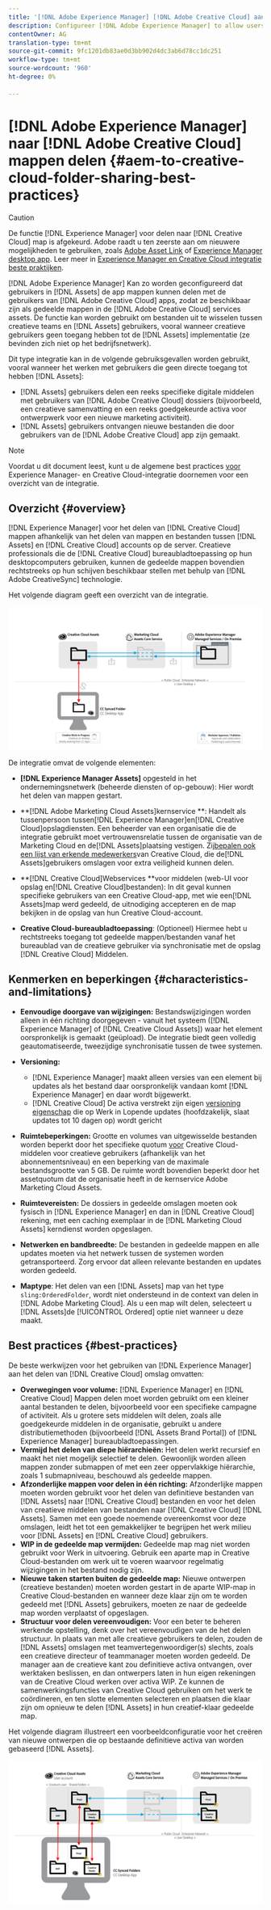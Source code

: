 ```yaml
---
title: '[!DNL Adobe Experience Manager] [!DNL Adobe Creative Cloud] aan omslag die beste praktijken deelt.'
description: Configureer [!DNL Adobe Experience Manager] to allow users in [!DNL Experience Manager Assets] om mappen uit te wisselen met gebruikers van Adobe Creative Cloud (CC).
contentOwner: AG
translation-type: tm+mt
source-git-commit: 9fc1201db83ae0d3bb902d4dc3ab6d78cc1dc251
workflow-type: tm+mt
source-wordcount: '960'
ht-degree: 0%

---
```



# [!DNL Adobe Experience Manager] naar [!DNL Adobe Creative Cloud] mappen delen {#aem-to-creative-cloud-folder-sharing-best-practices}

>[!CAUTION]
>
>De functie [!DNL Experience Manager] voor delen naar [!DNL Creative Cloud] map is afgekeurd. Adobe raadt u ten zeerste aan om nieuwere mogelijkheden te gebruiken, zoals [Adobe Asset Link](https://helpx.adobe.com/enterprise/using/adobe-asset-link.html) of [Experience Manager desktop app](https://docs.adobe.com/content/help/en/experience-manager-desktop-app/using/using.html). Leer meer in [Experience Manager en Creative Cloud integratie beste praktijken](/help/assets/aem-cc-integration-best-practices.md).

[!DNL Adobe Experience Manager] Kan zo worden geconfigureerd dat gebruikers in [!DNL Assets] de app mappen kunnen delen met de gebruikers van [!DNL Adobe Creative Cloud] apps, zodat ze beschikbaar zijn als gedeelde mappen in de [!DNL Adobe Creative Cloud] services assets. De functie kan worden gebruikt om bestanden uit te wisselen tussen creatieve teams en [!DNL Assets] gebruikers, vooral wanneer creatieve gebruikers geen toegang hebben tot de [!DNL Assets] implementatie (ze bevinden zich niet op het bedrijfsnetwerk).

Dit type integratie kan in de volgende gebruiksgevallen worden gebruikt, vooral wanneer het werken met gebruikers die geen directe toegang tot hebben [!DNL Assets]:

* [!DNL Assets] gebruikers delen een reeks specifieke digitale middelen met gebruikers van [!DNL Adobe Creative Cloud] dossiers (bijvoorbeeld, een creatieve samenvatting en een reeks goedgekeurde activa voor ontwerpwerk voor een nieuwe marketing activiteit).
* [!DNL Assets] gebruikers ontvangen nieuwe bestanden die door gebruikers van de [!DNL Adobe Creative Cloud] app zijn gemaakt.

>[!NOTE]
>
>Voordat u dit document leest, kunt u de algemene best practices [voor](/help/assets/aem-cc-integration-best-practices.md) Experience Manager- en Creative Cloud-integratie doornemen voor een overzicht van de integratie.

## Overzicht {#overview}

[!DNL Experience Manager] voor het delen van [!DNL Creative Cloud] mappen afhankelijk van het delen van mappen en bestanden tussen [!DNL Assets] en [!DNL Creative Cloud] accounts op de server. Creatieve professionals die de [!DNL Creative Cloud] bureaubladtoepassing op hun desktopcomputers gebruiken, kunnen de gedeelde mappen bovendien rechtstreeks op hun schijven beschikbaar stellen met behulp van [!DNL Adobe CreativeSync] technologie.

Het volgende diagram geeft een overzicht van de integratie.

![chlimage_1-179](assets/chlimage_1-406.png)

De integratie omvat de volgende elementen:

* **[!DNL Experience Manager Assets]** opgesteld in het ondernemingsnetwerk (beheerde diensten of op-gebouw): Hier wordt het delen van mappen gestart.
* **[!DNL Adobe Marketing Cloud Assets]kernservice **: Handelt als tussenpersoon tussen[!DNL Experience Manager]en[!DNL Creative Cloud]opslagdiensten. Een beheerder van een organisatie die de integratie gebruikt moet vertrouwensrelatie tussen de organisatie van de Marketing Cloud en de[!DNL Assets]plaatsing vestigen. Zij[bepalen ook een lijst van erkende medewerkers](https://docs.adobe.com/content/help/en/core-services/interface/assets/t-admin-add-cc-user.html)van Creative Cloud, die de[!DNL Assets]gebruikers omslagen voor extra veiligheid kunnen delen.

* **[!DNL Creative Cloud]Webservices **voor middelen (web-UI voor opslag en[!DNL Creative Cloud]bestanden): In dit geval kunnen specifieke gebruikers van een Creative Cloud-app, met wie een[!DNL Assets]map werd gedeeld, de uitnodiging accepteren en de map bekijken in de opslag van hun Creative Cloud-account.
* **Creative Cloud-bureaubladtoepassing**: (Optioneel) Hiermee hebt u rechtstreeks toegang tot gedeelde mappen/bestanden vanaf het bureaublad van de creatieve gebruiker via synchronisatie met de opslag [!DNL Creative Cloud] Middelen.

## Kenmerken en beperkingen {#characteristics-and-limitations}

* **Eenvoudige doorgave van wijzigingen:** Bestandswijzigingen worden alleen in één richting doorgegeven - vanuit het systeem ([!DNL Experience Manager] of [!DNL Creative Cloud Assets]) waar het element oorspronkelijk is gemaakt (geüpload). De integratie biedt geen volledig geautomatiseerde, tweezijdige synchronisatie tussen de twee systemen.
* **Versioning:**

   * [!DNL Experience Manager] maakt alleen versies van een element bij updates als het bestand daar oorspronkelijk vandaan komt [!DNL Experience Manager] en daar wordt bijgewerkt.
   * [!DNL Creative Cloud] De activa verstrekt zijn eigen [versioning eigenschap](https://helpx.adobe.com/creative-cloud/help/versioning-faq.html) die op Werk in Lopende updates (hoofdzakelijk, slaat updates tot 10 dagen op) wordt gericht

* **Ruimtebeperkingen:** Grootte en volumes van uitgewisselde bestanden worden beperkt door het specifieke quotum [voor](https://helpx.adobe.com/creative-cloud/kb/file-storage-quota.html) Creative Cloud-middelen voor creatieve gebruikers (afhankelijk van het abonnementsniveau) en een beperking van de maximale bestandsgrootte van 5 GB. De ruimte wordt bovendien beperkt door het assetquotum dat de organisatie heeft in de kernservice Adobe Marketing Cloud Assets.

* **Ruimtevereisten:** De dossiers in gedeelde omslagen moeten ook fysisch in [!DNL Experience Manager] en dan in [!DNL Creative Cloud] rekening, met een caching exemplaar in de [!DNL Marketing Cloud Assets] kerndienst worden opgeslagen.
* **Netwerken en bandbreedte:** De bestanden in gedeelde mappen en alle updates moeten via het netwerk tussen de systemen worden getransporteerd. Zorg ervoor dat alleen relevante bestanden en updates worden gedeeld.
* **Maptype**: Het delen van een [!DNL Assets] map van het type `sling:OrderedFolder`, wordt niet ondersteund in de context van delen in [!DNL Adobe Marketing Cloud]. Als u een map wilt delen, selecteert u [!DNL Assets]de [!UICONTROL Ordered] optie niet wanneer u deze maakt.

## Best practices {#best-practices}

De beste werkwijzen voor het gebruiken van [!DNL Experience Manager] aan het delen van [!DNL Creative Cloud] omslag omvatten:

* **Overwegingen voor volume:** [!DNL Experience Manager] en [!DNL Creative Cloud] Mappen delen moet worden gebruikt om een kleiner aantal bestanden te delen, bijvoorbeeld voor een specifieke campagne of activiteit. Als u grotere sets middelen wilt delen, zoals alle goedgekeurde middelen in de organisatie, gebruikt u andere distributiemethoden (bijvoorbeeld [!DNL Assets Brand Portal]) of [!DNL Experience Manager] bureaubladtoepassingen.
* **Vermijd het delen van diepe hiërarchieën:** Het delen werkt recursief en maakt het niet mogelijk selectief te delen. Gewoonlijk worden alleen mappen zonder submappen of met een zeer oppervlakkige hiërarchie, zoals 1 submapniveau, beschouwd als gedeelde mappen.
* **Afzonderlijke mappen voor delen in één richting:** Afzonderlijke mappen moeten worden gebruikt voor het delen van definitieve bestanden van [!DNL Assets] naar [!DNL Creative Cloud] bestanden en voor het delen van creatieve middelen van bestanden naar [!DNL Creative Cloud] [!DNL Assets]. Samen met een goede noemende overeenkomst voor deze omslagen, leidt het tot een gemakkelijker te begrijpen het werk milieu voor [!DNL Assets] en [!DNL Creative Cloud] gebruikers.
* **WIP in de gedeelde map vermijden:** Gedeelde map mag niet worden gebruikt voor Werk in uitvoering. Gebruik een aparte map in Creative Cloud-bestanden om werk uit te voeren waarvoor regelmatig wijzigingen in het bestand nodig zijn.
* **Nieuwe taken starten buiten de gedeelde map:** Nieuwe ontwerpen (creatieve bestanden) moeten worden gestart in de aparte WIP-map in Creative Cloud-bestanden en wanneer deze klaar zijn om te worden gedeeld met [!DNL Assets] gebruikers, moeten ze naar de gedeelde map worden verplaatst of opgeslagen.
* **Structuur voor delen vereenvoudigen:** Voor een beter te beheren werkende opstelling, denk over het vereenvoudigen van de het delen structuur. In plaats van met alle creatieve gebruikers te delen, zouden de [!DNL Assets] omslagen met teamvertegenwoordiger(s) slechts, zoals een creatieve directeur of teammanager moeten worden gedeeld. De manager aan de creatieve kant zou definitieve activa ontvangen, over werktaken beslissen, en dan ontwerpers laten in hun eigen rekeningen van de Creative Cloud werken over activa WIP. Ze kunnen de samenwerkingsfuncties van Creative Cloud gebruiken om het werk te coördineren, en ten slotte elementen selecteren en plaatsen die klaar zijn om opnieuw te delen [!DNL Assets] in hun creatief-klaar gedeelde map.

Het volgende diagram illustreert een voorbeeldconfiguratie voor het creëren van nieuwe ontwerpen die op bestaande definitieve activa van worden gebaseerd [!DNL Assets].

![chlimage_1-180](assets/chlimage_1-407.png)

